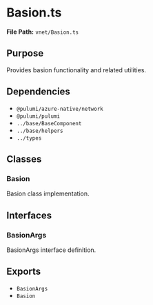 # Basion.ts

**File Path:** `vnet/Basion.ts`

## Purpose

Provides basion functionality and related utilities.

## Dependencies

- `@pulumi/azure-native/network`
- `@pulumi/pulumi`
- `../base/BaseComponent`
- `../base/helpers`
- `../types`

## Classes

### Basion

Basion class implementation.

## Interfaces

### BasionArgs

BasionArgs interface definition.

## Exports

- `BasionArgs`
- `Basion`
